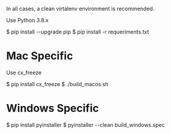 In all cases, a clean virtalenv environment is recommended.

Use Python 3.8.x

$ pip install --upgrade pip
$ pip install -r requeriments.txt

# Mac Specific
Use cx_freeze

$ pip install cx_freeze
$ ./build_macos.sh

# Windows Specific

$ pip install pyinstaller
$ pyinstaller --clean build_windows.spec
